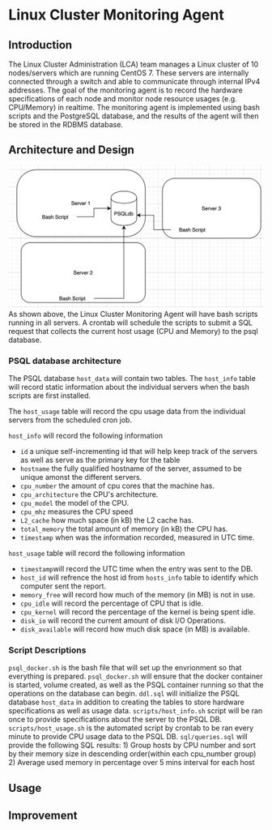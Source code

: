 # Linux Cluster Monitoring Agent

## Introduction
  
The Linux Cluster Administration (LCA) team manages a Linux cluster of 10 nodes/servers which are running CentOS 7. These servers are internally connected through a switch and able to communicate through internal IPv4 addresses. The goal of the monitoring agent is to record the hardware specifications of each node and monitor node resource usages (e.g. CPU/Memory) in realtime. The monitoring agent is implemented using bash scripts and the PostgreSQL database, and the results of the agent will then be stored in the RDBMS database.
  
## Architecture and Design
![Image of Architecture](./assets/Architecture.png)
As shown above, the Linux Cluster Monitoring Agent will have bash scripts running in all servers. A crontab will schedule the scripts to submit a SQL request that collects the current host usage (CPU and Memory) to the psql database.

### PSQL database architecture
The PSQL database `host_data` will contain two tables.
The `host_info` table will record static information about the individual servers when the bash scripts are first installed.

The `host_usage` table will record the cpu usage data from the individual servers from the scheduled cron job.

`host_info` will record the following information
* `id` a unique self-incrementing id that will help keep track of the servers as well as serve as the primary key for the table
* `hostname` the fully qualified hostname of the server, assumed to be unique amonst the different servers.
* `cpu_number` the amount of cpu cores that the machine has.
* `cpu_architecture` the CPU's architecture.
* `cpu_model` the model of the CPU.
* `cpu_mhz` measures the CPU speed
* `L2_cache` how much space (in kB) the L2 cache has.
* `total_memory` the total amount of memory (in kB) the CPU has.
* `timestamp` when was the information recorded, measured in UTC time.

`host_usage` table will record the following information
* `timestamp`will record the UTC time when the entry was sent to the DB.
* `host_id` will refrence the host id from `hosts_info` table to identify which computer sent the report.
* `memory_free` will record how much of the memory (in MB) is not in use.
* `cpu_idle` will record the percentage of CPU that is idle.
* `cpu_kernel` will record the percentage of the kernel is being spent idle.
* `disk_io` will record the current amount of disk I/O Operations.
* `disk_available` will record how much disk space (in MB) is available.

### Script Descriptions
`psql_docker.sh` is the bash file that will set up the envrionment so that everything is prepared. `psql_docker.sh` will ensure that the docker container is started, volume created, as well as the PSQL container running so that the operations on the database can begin.
`ddl.sql` will initialize the PSQL database `host_data` in addition to creating the tables to store hardware specifications as well as usage data.
`scripts/host_info.sh` script will be ran once to provide specifications about the server to the PSQL DB.
`scripts/host_usage.sh` is the automated script by crontab to be ran every minute to provide CPU usage data to the PSQL DB.
`sql/queries.sql` will provide the following SQL results: 
    1) Group hosts by CPU number and sort by their memory size in descending order(within each cpu_number group)
    2) Average used memory in percentage over 5 mins interval for each host

## Usage

## Improvement
